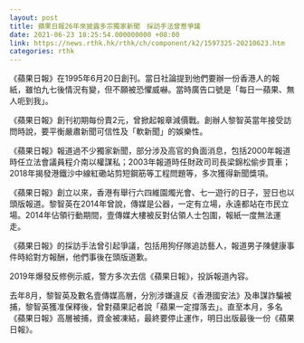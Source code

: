 ```yaml
---
layout: post
title: 蘋果日報26年來披露多宗獨家新聞　採訪手法曾惹爭議
date: 2021-06-23 18:25:54.000000000 +08:00
link: https://news.rthk.hk/rthk/ch/component/k2/1597325-20210623.htm
categories: rthk
---
```


《蘋果日報》在1995年6月20日創刊。當日社論提到他們要辦一份香港人的報紙，雖怕九七後情況有變，但不願被恐懼威嚇。當時廣告口號是「每日一蘋果、無人呃到我」。

《蘋果日報》創刊初期每份賣2元，曾掀起報章減價戰。創辦人黎智英當年接受訪問時說，要平衡嚴肅新聞可信性及「軟新聞」的娛樂性。

《蘋果日報》報道過不少獨家新聞，部分涉及高官的負面消息，包括2000年報道時任立法會議員程介南以權謀私；2003年報道時任財政司司長梁錦松偷步買車；2018年揭發港鐵沙中線紅磡站剪短鋼筋等工程問題等，多次獲得新聞獎項。

《蘋果日報》創立以來，香港有舉行六四維園燭光會、七一遊行的日子，翌日也以頭版報道。黎智英在2014年曾說，傳媒是公器，一定有立場，永遠都站在市民立場。2014年佔領行動期間，壹傳媒大樓被反對佔領人士包圍，報紙一度無法運走。

《蘋果日報》的採訪手法曾引起爭議，包括用狗仔隊追訪藝人，報道男子陳健康事件時給對方報酬，他們事後在頭版道歉。
 
2019年爆發反修例示威，警方多次去信《蘋果日報》，投訴報道內容。

去年8月，黎智英及數名壹傳媒高層，分別涉嫌違反《香港國安法》及串謀詐騙被捕，黎智英獲准保釋後，曾對蘋果記者說「蘋果一定撐落去」。直至本月，多名《蘋果日報》高層被捕，資金被凍結，最終要停止運作，明日出版最後一份《蘋果日報》。
